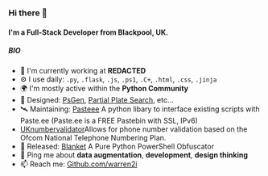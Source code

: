### Hi there 👋


#### I'm a Full-Stack Developer from Blackpool, UK.


##### BIO

- 🏢 I'm currently working at **REDACTED**
- ⚙️ I use daily: `.py`, `.flask`, `.js`, `.ps1`, `.C+`, `.html`, `.css`, `.jinja`
- 🌍 I'm mostly active within the **Python Community**
- 💅 Designed: [PsGen](https://github.com/warren2i/PsGen), [Partial Plate Search](https://github.com/warren2i/dvla), etc…
- 🛰️ Maintaining: [Pasteee](https://github.com/warren2i/pasteee) A python libary to interface existing scripts with Paste.ee (Paste.ee is a FREE Pastebin with SSL, IPv6) 
- [UKnumbervalidator](https://github.com/warren2i/uknumbervalidator)Allows for phone number validation based on the Ofcom National Telephone Numbering Plan.
- 👻 Released: [Blanket](https://github.com/warren2i/Blanket) A Pure Python PowerShell Obfuscator
- 💬 Ping me about **data augmentation**, **development**, **design thinking**
- 📫 Reach me: [Github.com/warren2i](https://github.com/warren2i/Warren)

